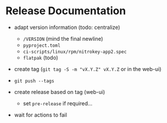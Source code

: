 # Release Documentation

* adapt version information (todo: centralize)

  * `/VERSION` (mind the final newline)
  * `pyproject.toml` 
  * `ci-scripts/linux/rpm/nitrokey-app2.spec` 
  * `flatpak` (todo) 

* create tag (`git tag -S -m "vX.Y.Z" vX.Y.Z` or in the web-ui)

* `git push --tags`

* create release based on tag (web-ui)

  * set `pre-release` if required...

* wait for actions to fail
